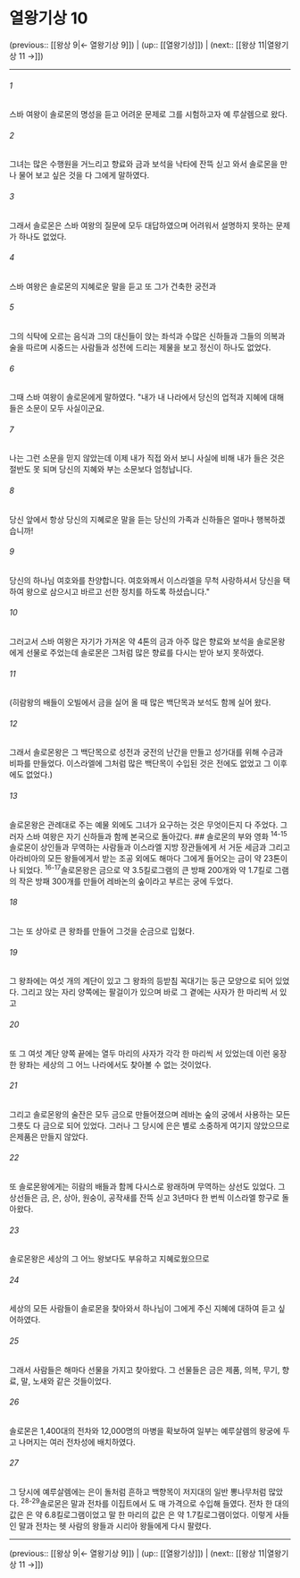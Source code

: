 # 열왕기상 10

(previous:: [[왕상 9|← 열왕기상 9]]) | (up:: [[열왕기상]]) | (next:: [[왕상 11|열왕기상 11 →]])

***




###### 1 

스바 여왕이 솔로몬의 명성을 듣고 어려운 문제로 그를 시험하고자 예 루살렘으로 왔다. 



###### 2 

그녀는 많은 수행원을 거느리고 향료와 금과 보석을 낙타에 잔뜩 싣고 와서 솔로몬을 만나 물어 보고 싶은 것을 다 그에게 말하였다. 



###### 3 

그래서 솔로몬은 스바 여왕의 질문에 모두 대답하였으며 어려워서 설명하지 못하는 문제가 하나도 없었다. 



###### 4 

스바 여왕은 솔로몬의 지혜로운 말을 듣고 또 그가 건축한 궁전과 



###### 5 

그의 식탁에 오르는 음식과 그의 대신들이 앉는 좌석과 수많은 신하들과 그들의 의복과 술을 따르며 시중드는 사람들과 성전에 드리는 제물을 보고 정신이 하나도 없었다. 



###### 6 

그때 스바 여왕이 솔로몬에게 말하였다. "내가 내 나라에서 당신의 업적과 지혜에 대해 들은 소문이 모두 사실이군요. 



###### 7 

나는 그런 소문을 믿지 않았는데 이제 내가 직접 와서 보니 사실에 비해 내가 들은 것은 절반도 못 되며 당신의 지혜와 부는 소문보다 엄청납니다. 



###### 8 

당신 앞에서 항상 당신의 지혜로운 말을 듣는 당신의 가족과 신하들은 얼마나 행복하겠습니까! 



###### 9 

당신의 하나님 여호와를 찬양합니다. 여호와께서 이스라엘을 무척 사랑하셔서 당신을 택하여 왕으로 삼으시고 바르고 선한 정치를 하도록 하셨습니다." 



###### 10 

그러고서 스바 여왕은 자기가 가져온 약 4톤의 금과 아주 많은 향료와 보석을 솔로몬왕에게 선물로 주었는데 솔로몬은 그처럼 많은 향료를 다시는 받아 보지 못하였다. 



###### 11 

(히람왕의 배들이 오빌에서 금을 실어 올 때 많은 백단목과 보석도 함께 실어 왔다. 



###### 12 

그래서 솔로몬왕은 그 백단목으로 성전과 궁전의 난간을 만들고 성가대를 위해 수금과 비파를 만들었다. 이스라엘에 그처럼 많은 백단목이 수입된 것은 전에도 없었고 그 이후에도 없었다.) 



###### 13 

솔로몬왕은 관례대로 주는 예물 외에도 그녀가 요구하는 것은 무엇이든지 다 주었다. 그러자 스바 여왕은 자기 신하들과 함께 본국으로 돌아갔다. ## 솔로몬의 부와 영화 <sup class="versenum">14-15</sup>솔로몬이 상인들과 무역하는 사람들과 이스라엘 지방 장관들에게 서 거둔 세금과 그리고 아라비아의 모든 왕들에게서 받는 조공 외에도 해마다 그에게 들어오는 금이 약 23톤이나 되었다. <sup class="versenum">16-17</sup>솔로몬왕은 금으로 약 3.5킬로그램의 큰 방패 200개와 약 1.7킬로 그램의 작은 방패 300개를 만들어 레바논의 숲이라고 부르는 궁에 두었다. 



###### 18 

그는 또 상아로 큰 왕좌를 만들어 그것을 순금으로 입혔다. 



###### 19 

그 왕좌에는 여섯 개의 계단이 있고 그 왕좌의 등받침 꼭대기는 둥근 모양으로 되어 있었다. 그리고 앉는 자리 양쪽에는 팔걸이가 있으며 바로 그 곁에는 사자가 한 마리씩 서 있고 



###### 20 

또 그 여섯 계단 양쪽 끝에는 열두 마리의 사자가 각각 한 마리씩 서 있었는데 이런 웅장한 왕좌는 세상의 그 어느 나라에서도 찾아볼 수 없는 것이었다. 



###### 21 

그리고 솔로몬왕의 술잔은 모두 금으로 만들어졌으며 레바논 숲의 궁에서 사용하는 모든 그릇도 다 금으로 되어 있었다. 그러나 그 당시에 은은 별로 소중하게 여기지 않았으므로 은제품은 만들지 않았다. 



###### 22 

또 솔로몬왕에게는 히람의 배들과 함께 다시스로 왕래하며 무역하는 상선도 있었다. 그 상선들은 금, 은, 상아, 원숭이, 공작새를 잔뜩 싣고 3년마다 한 번씩 이스라엘 항구로 돌아왔다. 



###### 23 

솔로몬왕은 세상의 그 어느 왕보다도 부유하고 지혜로웠으므로 



###### 24 

세상의 모든 사람들이 솔로몬을 찾아와서 하나님이 그에게 주신 지혜에 대하여 듣고 싶어하였다. 



###### 25 

그래서 사람들은 해마다 선물을 가지고 찾아왔다. 그 선물들은 금은 제품, 의복, 무기, 향료, 말, 노새와 같은 것들이었다. 



###### 26 

솔로몬은 1,400대의 전차와 12,000명의 마병을 확보하여 일부는 예루살렘의 왕궁에 두고 나머지는 여러 전차성에 배치하였다. 



###### 27 

그 당시에 예루살렘에는 은이 돌처럼 흔하고 백향목이 저지대의 일반 뽕나무처럼 많았다. <sup class="versenum">28-29</sup>솔로몬은 말과 전차를 이집트에서 도 매 가격으로 수입해 들였다. 전차 한 대의 값은 은 약 6.8킬로그램이었고 말 한 마리의 값은 은 약 1.7킬로그램이었다. 이렇게 사들인 말과 전차는 헷 사람의 왕들과 시리아 왕들에게 다시 팔렸다.

***

(previous:: [[왕상 9|← 열왕기상 9]]) | (up:: [[열왕기상]]) | (next:: [[왕상 11|열왕기상 11 →]])
